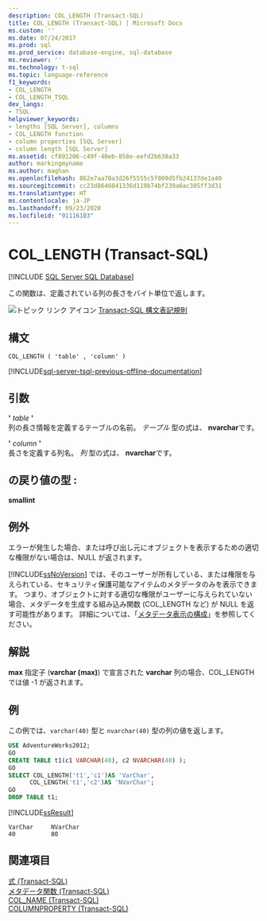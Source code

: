 ```yaml
---
description: COL_LENGTH (Transact-SQL)
title: COL_LENGTH (Transact-SQL) | Microsoft Docs
ms.custom: ''
ms.date: 07/24/2017
ms.prod: sql
ms.prod_service: database-engine, sql-database
ms.reviewer: ''
ms.technology: t-sql
ms.topic: language-reference
f1_keywords:
- COL_LENGTH
- COL_LENGTH_TSQL
dev_langs:
- TSQL
helpviewer_keywords:
- lengths [SQL Server], columns
- COL_LENGTH function
- column properties [SQL Server]
- column length [SQL Server]
ms.assetid: cf891206-c49f-40eb-858e-eefd2b638a33
author: markingmyname
ms.author: maghan
ms.openlocfilehash: 862e7aa70a3d26f5555c5f809d5fb24137de1a40
ms.sourcegitcommit: cc23d8646041336d119b74bf239a6ac305ff3d31
ms.translationtype: HT
ms.contentlocale: ja-JP
ms.lasthandoff: 09/23/2020
ms.locfileid: "91116103"
---
```

# <a name="col_length-transact-sql"></a>COL_LENGTH (Transact-SQL)
[!INCLUDE [SQL Server SQL Database](../../includes/applies-to-version/sql-asdb.md)]

この関数は、定義されている列の長さをバイト単位で返します。
  
![トピック リンク アイコン](../../database-engine/configure-windows/media/topic-link.gif "トピック リンク アイコン") [Transact-SQL 構文表記規則](../../t-sql/language-elements/transact-sql-syntax-conventions-transact-sql.md)
  
## <a name="syntax"></a>構文  
  
```syntaxsql
COL_LENGTH ( 'table' , 'column' )   
```  
  
[!INCLUDE[sql-server-tsql-previous-offline-documentation](../../includes/sql-server-tsql-previous-offline-documentation.md)]

## <a name="arguments"></a>引数
**'** *table* **'**  
列の長さ情報を定義するテーブルの名前。 *テーブル* 型の式は、 **nvarchar**です。
  
**'** *column* **'**  
長さを定義する列名。 *列* 型の式は、 **nvarchar**です。
  
## <a name="return-type"></a>の戻り値の型 :
**smallint**
  
## <a name="exceptions"></a>例外  
エラーが発生した場合、または呼び出し元にオブジェクトを表示するための適切な権限がない場合は、NULL が返されます。
  
[!INCLUDE[ssNoVersion](../../includes/ssnoversion-md.md)] では、そのユーザーが所有している、または権限を与えられている、セキュリティ保護可能なアイテムのメタデータのみを表示できます。 つまり、オブジェクトに対する適切な権限がユーザーに与えられていない場合、メタデータを生成する組み込み関数 (COL_LENGTH など) が NULL を返す可能性があります。 詳細については、「[メタデータ表示の構成](../../relational-databases/security/metadata-visibility-configuration.md)」を参照してください。
  
## <a name="remarks"></a>解説  
**max** 指定子 (**varchar (max)**) で宣言された **varchar** 列の場合、COL_LENGTH では値 -1 が返されます。
  
## <a name="examples"></a>例  
この例では、`varchar(40)` 型と `nvarchar(40)` 型の列の値を返します。
  
```sql
USE AdventureWorks2012;  
GO  
CREATE TABLE t1(c1 VARCHAR(40), c2 NVARCHAR(40) );  
GO  
SELECT COL_LENGTH('t1','c1')AS 'VarChar',  
      COL_LENGTH('t1','c2')AS 'NVarChar';  
GO  
DROP TABLE t1;  
```  
  
[!INCLUDE[ssResult](../../includes/ssresult-md.md)]
  
```
VarChar     NVarChar  
40          80  
```  
  
## <a name="see-also"></a>関連項目
[式 &#40;Transact-SQL&#41;](../../t-sql/language-elements/expressions-transact-sql.md)  
[メタデータ関数 &#40;Transact-SQL&#41;](../../t-sql/functions/metadata-functions-transact-sql.md)  
[COL_NAME &#40;Transact-SQL&#41;](../../t-sql/functions/col-name-transact-sql.md)  
[COLUMNPROPERTY &#40;Transact-SQL&#41;](../../t-sql/functions/columnproperty-transact-sql.md)
  
  
